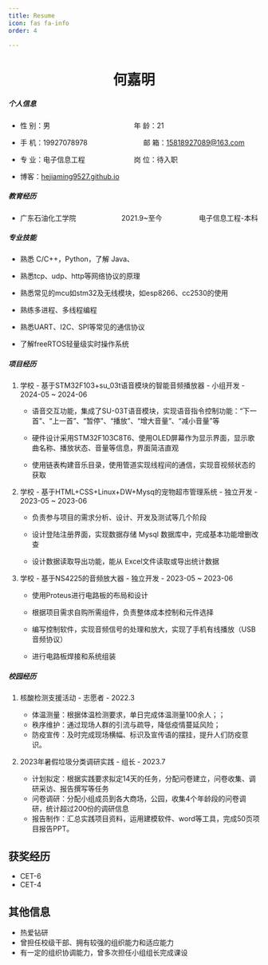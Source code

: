 ```yaml
---
title: Resume
icon: fas fa-info
order: 4

---
```


<center>
     <h1>何嘉明</h1>
</center>

##### 个人信息

- 性 别：男&emsp;&emsp;&emsp;&emsp;&emsp;&emsp;&emsp;&emsp;&emsp;&emsp;&emsp;&emsp;年 龄：21

- 手 机：19927078978&emsp;&emsp;&emsp;&emsp;&emsp;&emsp;&emsp;&emsp;邮 箱：[15818927089@163.com](mailto:15818927089@163.com)

- 专 业：电子信息工程&emsp;&emsp;&emsp;&emsp;&emsp;&emsp;&emsp;岗 位：待入职
- 博客：[hejiaming9527.github.io](https://hejiaming9527.github.io/)

##### 教育经历

- 广东石油化工学院       2021.9~至今      电子信息工程-本科

##### 专业技能

- 熟悉 C/C++，Python，了解 Java、

- 熟悉tcp、udp、http等⽹络协议的原理

- 熟悉常⻅的mcu如stm32及⽆线模块，如esp8266、cc2530的使⽤

- 熟练多进程、多线程编程

- 熟悉UART、I2C、SPI等常⻅的通信协议

- 了解freeRTOS轻量级实时操作系统

##### 项目经历

1. 学校 - 基于STM32F103+su_03t语音模块的智能音频播放器 - 小组开发 - 2024-05 ~ 2024-06
   
   - 语音交互功能，集成了SU-03T语音模块，实现语音指令控制功能：“下一首”、“上一首”、“暂停”、“播放”、“增大音量”、“减小音量”等

   - 硬件设计采用STM32F103C8T6、使用OLED屏幕作为显示界面，显示歌曲名称、播放状态、音量等信息，界面简洁直观

   - 使⽤链表构建⾳乐⽬录，使⽤管道实现线程间的通信，实现⾳视频状态的获取

2. 学校 - 基于HTML+CSS+Linux+DW+Mysq的宠物超市管理系统 - 独立开发 - 2023-05 ~ 2023-06
   
   - 负责参与项目的需求分析、设计、开发及测试等⼏个阶段

   - 设计登陆注册界⾯，实现数据存储 Mysql 数据库中，完成基本功能增删改查 

   - 设计数据读取导出功能，能从 Excel⽂件读取或导出统计数据

3. 学校 - 基于NS4225的音频放大器 - 独立开发 - 2023-05 ~ 2023-06

   - 使用Proteus进行电路板的布局和设计
   
   - 根据项目需求自购所需组件，负责整体成本控制和元件选择
   
   - 编写控制软件，实现音频信号的处理和放大，实现了手机有线播放（USB音频协议）
   
   - 进行电路板焊接和系统组装



##### 校园经历

1. 核酸检测支援活动 - 志愿者 - 2022.3
   
   - 体温测量：根据体温检测要求，单日完成体温测量100余人；；
   - 秩序维护：通过现场人群的引流与疏导，降低疫情蔓延风险；
   - 防疫宣传：及时完成现场横幅、标识及宣传语的摆挂，提升人们防疫意识。

2. 2023年暑假垃圾分类调研实践 - 组长 - 2023.7
   
   - 计划拟定：根据实践要求拟定14天的任务，分配问卷建立，问卷收集、调研采访、报告撰写等任务
   - 问卷调研：分配小组成员到各大商场，公园，收集4个年龄段的问卷调研，统计超过200份的调研信息
   - 报告制作：汇总实践项目资料，运用建模软件、word等工具，完成50页项目报告PPT。

## 获奖经历

- CET-6
- CET-4

## 其他信息

- 热爱钻研
- 曾担任校级干部、拥有较强的组织能力和适应能力
- 有⼀定的组织协调能⼒，曾多次担任⼩组组⻓完成课设
